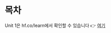 # 목차

Unit 1은 hf.co/learn에서 확인할 수 있습니다 👉 <a href="https://hf.co/learn/agents-course/unit1/introduction">여기</a>

<!--
| 제목 | 설명 |
|------|------|
| [에이전트의 정의](1_definition_of_an_agent.md) | 기술 용어 없이 에이전트가 할 수 있는 일의 일반적 예시 |
| [LLM 설명](2_explain_llms.md) | 대형 언어 모델 설명, 계보, 에이전트에 적합한 모델 등 |
| [메시지와 특수 토큰](3_messages_and_special_tokens.md) | 메시지, 특수 토큰, 채팅 템플릿 설명 |
| [더미 에이전트 라이브러리](4_dummy_agent_library.md) | 더미 에이전트 라이브러리 및 서버리스 API 소개 |
| [도구](5_tools.md) | 에이전트 도구용 Pydantic 및 기타 도구 포맷 개요 |
| [에이전트 단계와 구조](6_agent_steps_and_structure.md) | 에이전트 단계(생각, 행동, 관찰) 및 코드/JSON 에이전트 비교 |
| [생각](7_thoughts.md) | 생각과 ReAct 접근법 설명 |
| [행동](8_actions.md) | 행동 및 stop/parse 접근법 개요 |
| [관찰](9_observations.md) | 관찰 및 결과 반영 설명 |
| [퀴즈](10_quizz.md) | 개념 이해도 테스트용 퀴즈 포함 |
| [간단한 사용 예시](11_simple_use_case.md) | datetime, 파이썬 함수 도구를 활용한 간단 실습 |
--> 